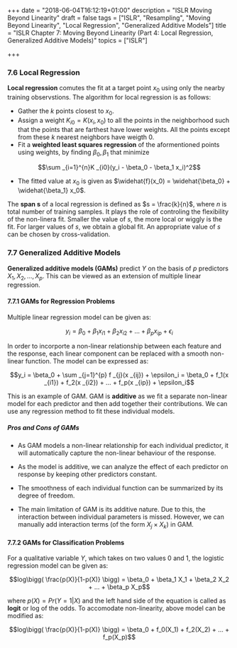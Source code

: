 +++
date = "2018-06-04T16:12:19+01:00"
description = "ISLR Moving Beyond Linearity"
draft = false
tags = ["ISLR", "Resampling", "Moving Beyond Linearity", "Local Regression", "Generalized Additive Models"]
title = "ISLR Chapter 7: Moving Beyond Linearity (Part 4: Local Regression, Generalized Additive Models)"
topics = ["ISLR"]

+++

### 7.6 Local Regression

<b>Local regression</b> comutes the fit at a target point $x_0$ using only the nearby training observstions. The algorithm for local regression is as follows:

 - Gather the $k$ points closest to $x_0$.
 - Assign a weight $K_{i0} = K(x_i, x_0)$ to all the points in the neighborhood such that the points that are farthest have lower weights. All the points except from these $k$ nearest neighbors have weigth 0.
 - Fit a <b>weighted least squares regression</b> of the aformentioned points using weights, by finding $\beta_0, \beta_1$ that minimize

 $$\sum _{i=1}^{n}K _{i0}(y_i - \beta_0 - \beta_1 x_i)^2$$


 - The fitted value at $x_0$ is given as $\widehat{f}(x_0) = \widehat{\beta_0} + \widehat{\beta_1} x_0$.

The <b>span s</b> of a local regression is defined as $s = \frac{k}{n}$, where $n$ is total number of training samples. It plays the role of controling the flexibility of the non-linera fit. Smaller the value of $s$, the more local or wiggly is the fit. For larger values of $s$, we obtain a global fit. An appropriate value of $s$ can be chosen by cross-validation.

### 7.7 Generalized Additive Models

<b>Generalized additive models (GAMs)</b> predict $Y$ on the basis of $p$ predictors $X_1, X_2, ..., X_p$. This can be viewed as an extension of multiple linear regression.

#### 7.7.1 GAMs for Regression Problems

Multiple linear regression model can be given as:

$$y_i = \beta_0 + \beta_1 x _{i1} + \beta_2 x _{i2} + ... + \beta_p x _{ip} + \epsilon_i$$

In order to incorporte a non-linear relationship between each feature and the response, each linear component can be replaced with a smooth non-linear function. The model can be expressed as:

$$y_i = \beta_0 + \sum _{j=1}^{p} f _{j}(x _{ij}) + \epsilon_i = \beta_0 + f_1(x _{i1}) + f_2(x _{i2}) + ... + f_p(x _{ip}) + \epsilon_i$$

This is an example of GAM. GAM is <b>additive</b> as we fit a separate non-linear model for each predictor and then add together their contributions. We can use any regression method to fit these individual models.

##### Pros and Cons of GAMs

 - As GAM models a non-linear relationship for each individual predictor, it will automatically capture the non-linear behaviour of the response.


 - As the model is additive, we can analyze the effect of each predictor on response by keeping other predictors constant.


 - The smoothness of each individual function can be summarized by its degree of freedom.


 - The main limitation of GAM is its additive nature. Due to this, the interaction between individual parameters is missed. However, we can manually add interaction terms (of the form $X_j \times X_k$) in GAM.

#### 7.7.2 GAMs for Classification Problems

For a qualitative variable $Y$, which takes on two values 0 and 1, the logistic regression model can be given as:

$$log\bigg( \frac{p(X)}{1-p(X)} \bigg) = \beta_0 + \beta_1 X_1 + \beta_2 X_2 + ... + \beta_p X_p$$

where $p(X) = Pr(Y=1 | X)$ and the left hand side of the equation is called as <b>logit</b> or log of the odds. To accomodate non-linearity, above model can be modified as:

$$log\bigg( \frac{p(X)}{1-p(X)} \bigg) = \beta_0 + f_0(X_1) + f_2(X_2) + ... + f_p(X_p)$$
